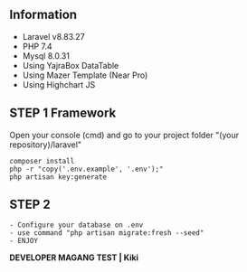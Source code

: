 ## Information

- Laravel v8.83.27
- PHP 7.4
- Mysql 8.0.31
- Using YajraBox DataTable
- Using Mazer Template (Near Pro)
- Using Highchart JS

## STEP 1 Framework

Open your console (cmd) and go to your project folder "(your repository)/laravel"

```
composer install
php -r "copy('.env.example', '.env');"
php artisan key:generate
```

## STEP 2

```
- Configure your database on .env
- use command "php artisan migrate:fresh --seed"
- ENJOY
```

<b> DEVELOPER MAGANG TEST | Kiki</b>
